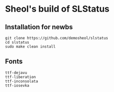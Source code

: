 # Sheol's build of SLStatus

## Installation for newbs

```
git clone https://github.com/demosheol/slstatus
cd slstatus
sudo make clean install
```

## Fonts

```
ttf-dejavu
ttf-liberation
ttf-inconsolata
ttf-iosevka
```
